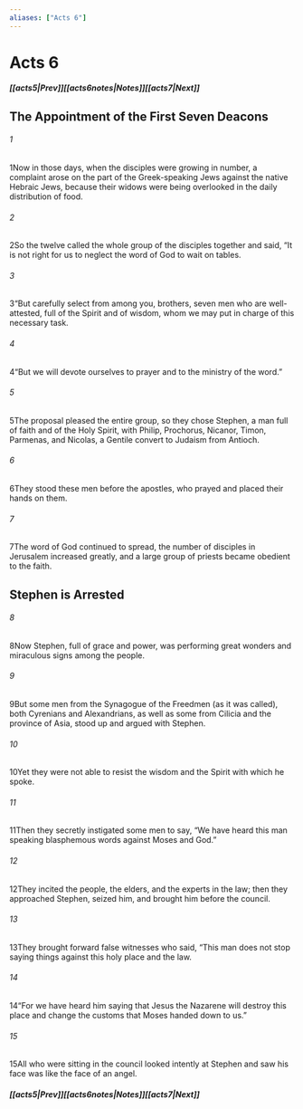 ```yaml
---
aliases: ["Acts 6"]
---
```

# Acts 6
##### <span class=arrow-left></span>[[acts5|Prev]]<span class=navigation-separator></span>[[acts6notes|Notes]]<span class=navigation-separator></span>[[acts7|Next]]<span class=arrow-right></span>
## The Appointment of the First Seven Deacons
###### 1
<span class=verse-first>1</span>Now in those days, when the disciples were growing in number, a complaint arose on the part of the Greek-speaking Jews against the native Hebraic Jews, because their widows were being overlooked in the daily distribution of food.
###### 2
<span class=verse-body>2</span>So the twelve called the whole group of the disciples together and said, “It is not right for us to neglect the word of God to wait on tables.
###### 3
<span class=verse-body>3</span>“But carefully select from among you, brothers, seven men who are well-attested, full of the Spirit and of wisdom, whom we may put in charge of this necessary task.
###### 4
<span class=verse-body>4</span>“But we will devote ourselves to prayer and to the ministry of the word.”
###### 5
<span class=verse-body>5</span>The proposal pleased the entire group, so they chose Stephen, a man full of faith and of the Holy Spirit, with Philip, Prochorus, Nicanor, Timon, Parmenas, and Nicolas, a Gentile convert to Judaism from Antioch.
###### 6
<span class=verse-body>6</span>They stood these men before the apostles, who prayed and placed their hands on them.
<div class=paragraph-break></div>

###### 7
<span class=verse-first>7</span>The word of God continued to spread, the number of disciples in Jerusalem increased greatly, and a large group of priests became obedient to the faith.
## Stephen is Arrested
###### 8
<span class=verse-first>8</span>Now Stephen, full of grace and power, was performing great wonders and miraculous signs among the people.
###### 9
<span class=verse-body>9</span>But some men from the Synagogue of the Freedmen (as it was called), both Cyrenians and Alexandrians, as well as some from Cilicia and the province of Asia, stood up and argued with Stephen.
###### 10
<span class=verse-body>10</span>Yet they were not able to resist the wisdom and the Spirit with which he spoke.
###### 11
<span class=verse-body>11</span>Then they secretly instigated some men to say, “We have heard this man speaking blasphemous words against Moses and God.”
###### 12
<span class=verse-body>12</span>They incited the people, the elders, and the experts in the law; then they approached Stephen, seized him, and brought him before the council.
###### 13
<span class=verse-body>13</span>They brought forward false witnesses who said, “This man does not stop saying things against this holy place and the law.
###### 14
<span class=verse-body>14</span>“For we have heard him saying that Jesus the Nazarene will destroy this place and change the customs that Moses handed down to us.”
###### 15
<span class=verse-body>15</span>All who were sitting in the council looked intently at Stephen and saw his face was like the face of an angel.
##### <span class=arrow-left></span>[[acts5|Prev]]<span class=navigation-separator></span>[[acts6notes|Notes]]<span class=navigation-separator></span>[[acts7|Next]]<span class=arrow-right></span>